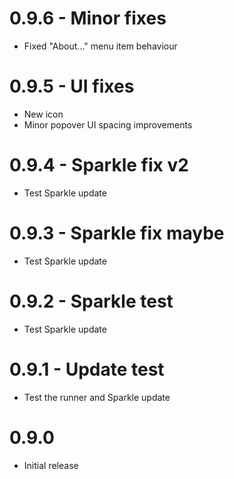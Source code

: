 # 0.9.6 - Minor fixes
* Fixed "About..." menu item behaviour

# 0.9.5 - UI fixes
* New icon
* Minor popover UI spacing improvements

# 0.9.4 - Sparkle fix v2
* Test Sparkle update

# 0.9.3 - Sparkle fix maybe
* Test Sparkle update

# 0.9.2 - Sparkle test
* Test Sparkle update

# 0.9.1 - Update test
* Test the runner and Sparkle update

# 0.9.0
* Initial release
